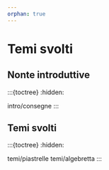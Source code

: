 ```yaml
---
orphan: true
---
```


# Temi svolti

## Nonte introduttive

:::{toctree}
:hidden:

intro/consegne
:::

## Temi svolti

:::{toctree}
:hidden:

temi/piastrelle
temi/algebretta
:::
